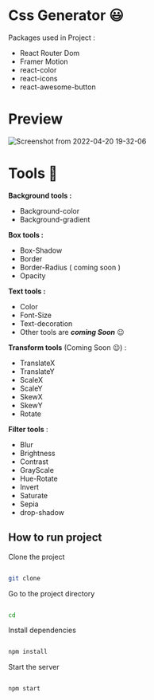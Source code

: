 # Css Generator 😃

Packages used in Project :
- React Router Dom
- Framer Motion
- react-color
- react-icons
- react-awesome-button

# Preview
![Screenshot from 2022-04-20 19-32-06](https://user-images.githubusercontent.com/91375726/164261696-fa262df0-e712-48ea-8d04-daccd9141cfc.png)


# Tools 🔨

 **Background tools :** 
- Background-color
- Background-gradient

 **Box tools :**

- Box-Shadow
- Border
- Border-Radius ( coming soon )
- Opacity

**Text tools :**

- Color
- Font-Size
- Text-decoration
- Other tools are ***coming  Soon*** 😉


**Transform tools** (Coming Soon 😉) :
- TranslateX
- TranslateY
- ScaleX
- ScaleY
- SkewX
- SkewY
- Rotate

**Filter tools** :

- Blur
- Brightness
- Contrast
- GrayScale
- Hue-Rotate
- Invert
- Saturate
- Sepia
- drop-shadow

##   How to run project 

Clone the project

```bash

git clone 

```

Go to the project directory

```bash

cd 

```

Install dependencies

```bash

npm install

```

Start the server

```bash

npm start

```
